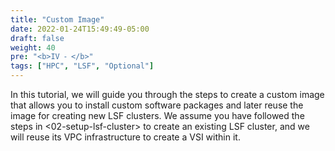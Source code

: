 ```yaml
---
title: "Custom Image"
date: 2022-01-24T15:49:49-05:00
draft: false
weight: 40
pre: "<b>IV ⁃ </b>"
tags: ["HPC", "LSF", "Optional"]
---
```


In this tutorial, we will guide you through the steps to create a custom image that allows you to install custom software packages and later reuse the image for creating new LSF clusters. We assume you have followed the steps in <02-setup-lsf-cluster> to create an existing LSF cluster, and we will reuse its VPC infrastructure to create a VSI within it.
